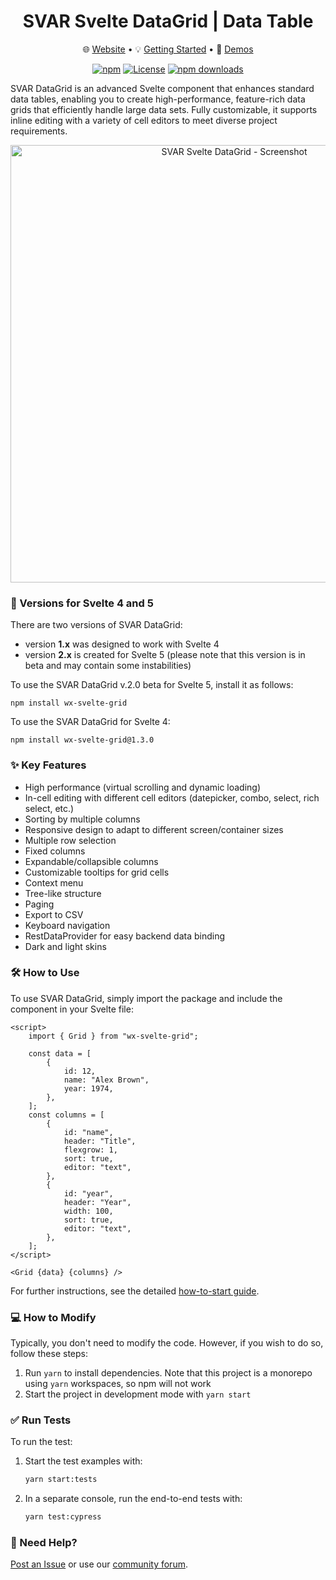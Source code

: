 <div align="center">
	
# SVAR Svelte DataGrid | Data Table

</div>

<div align="center">

:globe_with_meridians: [Website](https://svar.dev/svelte/datagrid/) • :bulb: [Getting Started](https://docs.svar.dev/svelte/grid/getting_started/) • :eyes: [Demos](https://docs.svar.dev/svelte/grid/samples/#/base/willow)

</div>

<div align="center">

[![npm](https://img.shields.io/npm/v/wx-svelte-grid.svg)](https://www.npmjs.com/package/wx-svelte-grid)
[![License](https://img.shields.io/github/license/svar-widgets/grid)](https://github.com/svar-widgets/grid/blob/main/license.txt)
[![npm downloads](https://img.shields.io/npm/dm/wx-svelte-grid.svg)](https://www.npmjs.com/package/wx-svelte-grid)

</div>


SVAR DataGrid is an advanced Svelte component that enhances standard data tables, enabling you to create high-performance, feature-rich data grids that efficiently handle large data sets. Fully customizable, it supports inline editing with a variety of cell editors to meet diverse project requirements.

<div align="center">
  <img src="https://cdn.svar.dev/public/react-grid.png" alt="SVAR Svelte DataGrid - Screenshot" width="700">
</div>

### 🔔 Versions for Svelte 4 and 5

There are two versions of SVAR DataGrid: 
- version **1.x** was designed to work with Svelte 4
- version **2.x** is created for Svelte 5 (please note that this version is in beta and may contain some instabilities)

To use the SVAR DataGrid v.2.0 beta for Svelte 5, install it as follows:

```
npm install wx-svelte-grid
```

To use the SVAR DataGrid for Svelte 4:

```
npm install wx-svelte-grid@1.3.0
```

### :sparkles: Key Features

- High performance (virtual scrolling and dynamic loading)
- In-cell editing with different cell editors (datepicker, combo, select, rich select, etc.)
- Sorting by multiple columns
- Responsive design to adapt to different screen/container sizes
- Multiple row selection
- Fixed columns
- Expandable/collapsible columns
- Customizable tooltips for grid cells
- Context menu
- Tree-like structure
- Paging
- Export to CSV
- Keyboard navigation
- RestDataProvider for easy backend data binding
- Dark and light skins

### :hammer_and_wrench: How to Use

To use SVAR DataGrid, simply import the package and include the component in your Svelte file:

```svelte
<script>
	import { Grid } from "wx-svelte-grid";

	const data = [
		{
			id: 12,
			name: "Alex Brown",
			year: 1974,
		},
	];
	const columns = [
		{
			id: "name",
			header: "Title",
			flexgrow: 1,
			sort: true,
			editor: "text",
		},
		{
			id: "year",
			header: "Year",
			width: 100,
			sort: true,
			editor: "text",
		},
	];
</script>

<Grid {data} {columns} />
```
For further instructions, see the detailed [how-to-start guide](https://docs.svar.dev/svelte/grid/getting_started). 

### :computer: How to Modify

Typically, you don't need to modify the code. However, if you wish to do so, follow these steps:

1. Run `yarn` to install dependencies. Note that this project is a monorepo using `yarn` workspaces, so npm will not work
2. Start the project in development mode with `yarn start`

### :white_check_mark: Run Tests

To run the test:

1. Start the test examples with:
    ```sh
    yarn start:tests
    ```
2. In a separate console, run the end-to-end tests with:
    ```sh
    yarn test:cypress
    ```

### :speech_balloon: Need Help?

[Post an Issue](https://github.com/svar-widgets/grid/issues/) or use our [community forum](https://forum.svar.dev). 

